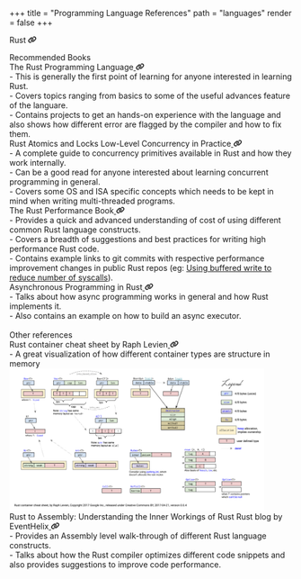 +++
title = "Programming Language References"
path = "languages"
render = false
+++

<span class='library-heading'>Rust</span><span> </span><a href="https://www.rust-lang.org"><img src='/Link.svg' width=15px></a>

<div class='library-title'>
<span class='title'>Recommended Books</span>
</div>

<div class='lib-content'>
<div class='row-h'><span>The Rust Programming Language</span><a href="https://doc.rust-lang.org/book">
<img src='/Link.svg' width=15px>
</a></div>

<div class="library-subcontent">
<div class='row'>
<span>- This is generally the first point of learning for anyone interested in learning Rust.</span>
</div>
<div class='row'>
<span>- Covers topics ranging from basics to some of the useful advances feature of the languare.</span>
</div>
<div class='row'>
<span>- Contains projects to get an hands-on experience with the language and also shows how different error are flagged by the compiler and how to fix them.</span>
</div>
</div>

</div>

<div class='lib-content'>
<div class='row-h'><span>Rust Atomics and Locks <span class="sub-title"> Low-Level Concurrency in Practice</span></span><a href="https://marabos.nl/atomics/">
<img src='/Link.svg' width=15px>
</a></div>

<div class="library-subcontent">
<div class='row'>
<span>- A complete guide to concurrency primitives available in Rust and how they work internally.</span>
</div>
<div class='row'>
<span>- Can be a good read for anyone interested about learning concurrent programming in general.</span>
</div>
<div class='row'>
<span>- Covers some OS and ISA specific concepts which needs to be kept in mind when writing multi-threaded programs.</span>
</div>
</div>
</div>

<div class='lib-content'>
<div class='row-h'><span>The Rust Performance Book</span><a href="https://nnethercote.github.io/perf-book">
<img src='/Link.svg' width=15px>
</a></div>

<div class="library-subcontent">
<div class='row'>
<span>- Provides a quick and advanced understanding of cost of using different common Rust language constructs.</span>
</div>
<div class='row'>
<span>- Covers a breadth of suggestions and best practices for writing high performance Rust code.</span>
</div>
<div class='row'>
<span>- Contains example links to git commits with respective performance improvement changes in public Rust repos (eg: <a href='https://github.com/rust-lang/rust/pull/93954'>Using buffered write to reduce number of syscalls</a>).</span>
</div>
</div>
</div>

<div class='lib-content'>
<div class='row-h'><span>Asynchronous Programming in Rust</span><a href="https://rust-lang.github.io/async-book">
<img src='/Link.svg' width=15px></a>
</div>

<div class="library-subcontent">
<div class='row'>
<span>- Talks about how async programming works in general and how Rust implements it.</span>
</div>
<div class='row'>
<span>- Also contains an example on how to build an async executor.</span>
</div>

</div>

</div>

<br/>
<div class='library-title'>
    <span class='title'>Other references</span>
</div>

<div class='lib-content'>
<div class='row-h'><span>Rust container cheat sheet  <span class="sub-title">by Raph Levien</span></span><a href="https://docs.google.com/presentation/d/1q-c7UAyrUlM-eZyTo1pd8SZ0qwA_wYxmPZVOQkoDmH4/edit?usp=sharing">
<img src='/Link.svg' width=15px>
</a></div>
    
<div class="library-subcontent">
    <div class='row'>
        <span>- A great visualization of how different container types are structure in memory</span>
    </div>
    <img src='/rust_container_cheatsheet.png' style="max-width:1200px;width:90%">
    </div>
</div>

<div class='lib-content'>
<div class='row-h'><span>Rust to Assembly: Understanding the Inner Workings of Rust  <span class="sub-title">Rust blog by EventHelix</span></span><a href="https://www.eventhelix.com/rust/">
<img src='/Link.svg' width=15px>
</a></div>
    
<div class="library-subcontent">
    <div class='row'>
        <span>- Provides an Assembly level walk-through of different Rust language constructs.</span>
    </div>
    <div class='row'>
        <span>- Talks about how the Rust compiler optimizes different code snippets and also provides suggestions to improve code performance.</span>
    </div>
    </div>
</div>
